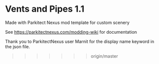 # Vents and Pipes 1.1
Made with Parkitect Nexus mod template for custom scenery

See https://parkitectnexus.com/modding-wiki for documentation

Thank you to ParkitectNexus user Marnit for the display name keyword in the json file.
>>>>>>> origin/master
